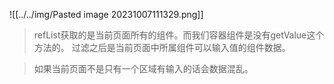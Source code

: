 ![[../../img/Pasted image 20231007111329.png]]

> refList获取的是当前页面所有的组件。而我们容器组件是没有getValue这个方法的。
> 过滤之后是当前页面中所属组件可以输入值的组件数据。

>如果当前页面不是只有一个区域有输入的话会数据混乱。